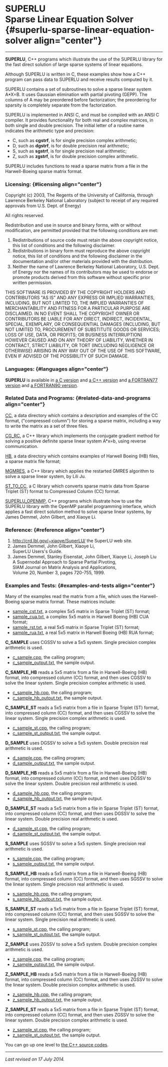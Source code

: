 SUPERLU\
Sparse Linear Equation Solver {#superlu-sparse-linear-equation-solver align="center"}
=============================

------------------------------------------------------------------------

**SUPERLU**, C++ programs which illustrate the use of the SUPERLU
library for the fast direct solution of large sparse systems of linear
equations.

Although SUPERLU is written in C, these examples show how a C++ program
can pass data to SUPERLU and receive results computed by it.

SUPERLU contains a set of subroutines to solve a sparse linear system
A\*X=B. It uses Gaussian elimination with partial pivoting (GEPP). The
columns of A may be preordered before factorization; the preordering for
sparsity is completely separate from the factorization.

SUPERLU is implemented in ANSI C, and must be compiled with an ANSI C
compiler. It provides functionality for both real and complex matrices,
in both single and double precision. The initial letter of a routine
name indicates the arithmetic type and precision:

-   C, such as **cgstrf**, is for single precision complex arithmetic;
-   D, such as **dgstrf**, is for double precision real arithmetic;
-   S, such as **sgstrf**, is for single precision real arithmetic;
-   Z, such as **zgstrf**, is for double precision complex arithmetic.

SUPERLU includes functions to read a sparse matrix from a file in the
Harwell-Boeing sparse matrix format.

### Licensing: {#licensing align="center"}

Copyright (c) 2003, The Regents of the University of California, through
Lawrence Berkeley National Laboratory (subject to receipt of any
required approvals from U.S. Dept. of Energy)

All rights reserved.

Redistribution and use in source and binary forms, with or without
modification, are permitted provided that the following conditions are
met:

1.  Redistributions of source code must retain the above copyright
    notice, this list of conditions and the following disclaimer.
2.  Redistributions in binary form must reproduce the above copyright
    notice, this list of conditions and the following disclaimer in the
    documentation and/or other materials provided with the distribution.
3.  Neither the name of Lawrence Berkeley National Laboratory, U.S.
    Dept. of Energy nor the names of its contributors may be used to
    endorse or promote products derived from this software without
    specific prior written permission.

THIS SOFTWARE IS PROVIDED BY THE COPYRIGHT HOLDERS AND CONTRIBUTORS "AS
IS" AND ANY EXPRESS OR IMPLIED WARRANTIES, INCLUDING, BUT NOT LIMITED
TO, THE IMPLIED WARRANTIES OF MERCHANTABILITY AND FITNESS FOR A
PARTICULAR PURPOSE ARE DISCLAIMED. IN NO EVENT SHALL THE COPYRIGHT OWNER
OR CONTRIBUTORS BE LIABLE FOR ANY DIRECT, INDIRECT, INCIDENTAL, SPECIAL,
EXEMPLARY, OR CONSEQUENTIAL DAMAGES (INCLUDING, BUT NOT LIMITED TO,
PROCUREMENT OF SUBSTITUTE GOODS OR SERVICES; LOSS OF USE, DATA, OR
PROFITS; OR BUSINESS INTERRUPTION) HOWEVER CAUSED AND ON ANY THEORY OF
LIABILITY, WHETHER IN CONTRACT, STRICT LIABILITY, OR TORT (INCLUDING
NEGLIGENCE OR OTHERWISE) ARISING IN ANY WAY OUT OF THE USE OF THIS
SOFTWARE, EVEN IF ADVISED OF THE POSSIBILITY OF SUCH DAMAGE.

### Languages: {#languages align="center"}

**SUPERLU** is available in [a C
version](../../c_src/superlu/superlu.md) and [a C++
version](../../master/superlu/superlu.md) and [a FORTRAN77
version](../../f77_src/superlu/superlu.md) and [a FORTRAN90
version](../../f_src/superlu/superlu.md).

### Related Data and Programs: {#related-data-and-programs align="center"}

[CC](../../data/cc/cc.md), a data directory which contains a
description and examples of the CC format, ("compressed column") for
storing a sparse matrix, including a way to write the matrix as a set of
three files.

[CG\_RC](../../master/cg_rc/cg_rc.md), a C++ library which implements
the conjugate gradient method for solving a positive definite sparse
linear system A\*x=b, using reverse communication.

[HB](../../data/hb/hb.md), a data directory which contains examples of
Harwell Boeing (HB) files, a sparse matrix file format;

[MGMRES](../../master/mgmres/mgmres.md), a C++ library which applies
the restarted GMRES algorithm to solve a sparse linear system, by Lili
Ju.

[ST\_TO\_CC](../../c_src/st_to_cc/st_to_cc.md), a C library which
converts sparse matrix data from Sparse Triplet (ST) format to
Compressed Column (CC) format.

[SUPERLU\_OPENMP](../../master/superlu_openmp/superlu_openmp.md), C++
programs which illustrate how to use the SUPERLU library with the OpenMP
parallel programming interface, which applies a fast direct solution
method to solve sparse linear systems, by James Demmel, John Gilbert,
and Xiaoye Li.

### Reference: {#reference align="center"}

1.  <http://crd.lbl.gov/~xiaoye/SuperLU/> the SuperLU web site.
2.  James Demmel, John Gilbert, Xiaoye Li,\
    SuperLU Users's Guide.
3.  James Demmel, Stanley Eisenstat, John Gilbert, Xiaoye Li, Joseph
    Liu\
    A Supernodal Approach to Sparse Partial Pivoting,\
    SIAM Journal on Matrix Analysis and Applications,\
    Volume 20, Number 3, pages 720-755, 1999.

### Examples and Tests: {#examples-and-tests align="center"}

Many of the examples read the matrix from a file, which uses the
Harwell-Boeing sparse matrix format. These matrices include:

-   [sample\_cst.txt](sample_cst.txt), a complex 5x5 matrix in Sparse
    Triplet (ST) format;
-   [sample\_cua.txt](sample_cua.txt), a complex 5x5 matrix in Harwell
    Boeing (HB) CUA format;
-   [sample\_rst.txt](sample_rst.txt), a real 5x5 matrix in Sparse
    Triplet (ST) format;
-   [sample\_rua.txt](sample_rua.txt), a real 5x5 matrix in Harwell
    Boeing (HB) RUA format;

**C\_SAMPLE** uses CGSSV to solve a 5x5 system. Single precision complex
arithmetic is used.

-   [c\_sample.cpp](c_sample.cpp), the calling program;
-   [c\_sample\_output.txt](c_sample_output.txt), the sample output.

**C\_SAMPLE\_HB** reads a 5x5 matrix from a file in Harwell-Boeing (HB)
format, into compressed column (CC) format, and then uses CGSSV to solve
the linear system. Single precision complex arithmetic is used.

-   [c\_sample\_hb.cpp](c_sample_hb.cpp), the calling program;
-   [c\_sample\_hb\_output.txt](c_sample_hb_output.txt), the sample
    output.

**C\_SAMPLE\_ST** reads a 5x5 matrix from a file in Sparse Triplet (ST)
format, into compressed column (CC) format, and then uses CGSSV to solve
the linear system. Single precision complex arithmetic is used.

-   [c\_sample\_st.cpp](c_sample_st.cpp), the calling program;
-   [c\_sample\_st\_output.txt](c_sample_st_output.txt), the sample
    output.

**D\_SAMPLE** uses DGSSV to solve a 5x5 system. Double precision real
arithmetic is used.

-   [d\_sample.cpp](d_sample.cpp), the calling program;
-   [d\_sample\_output.txt](d_sample_output.txt), the sample output.

**D\_SAMPLE\_HB** reads a 5x5 matrix from a file in Harwell-Boeing (HB)
format, into compressed column (CC) format, and then uses DGSSV to solve
the linear system. Double precision real arithmetic is used.

-   [d\_sample\_hb.cpp](d_sample_hb.cpp), the calling program;
-   [d\_sample\_hb\_output.txt](d_sample_hb_output.txt), the sample
    output.

**D\_SAMPLE\_ST** reads a 5x5 matrix from a file in Sparse Triplet (ST)
format, into compressed column (CC) format, and then uses DGSSV to solve
the linear system. Double precision real arithmetic is used.

-   [d\_sample\_st.cpp](d_sample_st.cpp), the calling program;
-   [d\_sample\_st\_output.txt](d_sample_st_output.txt), the sample
    output.

**S\_SAMPLE** uses SGSSV to solve a 5x5 system. Single precision real
arithmetic is used.

-   [s\_sample.cpp](s_sample.cpp), the calling program;
-   [s\_sample\_output.txt](s_sample_output.txt), the sample output.

**S\_SAMPLE\_HB** reads a 5x5 matrix from a file in Harwell-Boeing (HB)
format, into compressed column (CC) format, and then uses SGSSV to solve
the linear system. Single precision real arithmetic is used.

-   [s\_sample\_hb.cpp](s_sample_hb.cpp), the calling program;
-   [s\_sample\_hb\_output.txt](s_sample_hb_output.txt), the sample
    output.

**S\_SAMPLE\_ST** reads a 5x5 matrix from a file in Sparse Triplet (ST)
format, into compressed column (CC) format, and then uses SGSSV to solve
the linear system. Single precision real arithmetic is used.

-   [s\_sample\_st.cpp](s_sample_st.cpp), the calling program;
-   [s\_sample\_st\_output.txt](s_sample_st_output.txt), the sample
    output.

**Z\_SAMPLE** uses ZGSSV to solve a 5x5 system. Double precision complex
arithmetic is used.

-   [z\_sample.cpp](z_sample.cpp), the calling program;
-   [z\_sample\_output.txt](z_sample_output.txt), the sample output.

**Z\_SAMPLE\_HB** reads a 5x5 matrix from a file in Harwell-Boeing (HB)
format, into compressed column (CC) format, and then uses ZGSSV to solve
the linear system. Double precision complex arithmetic is used.

-   [z\_sample\_hb.cpp](z_sample_hb.cpp), the calling program;
-   [z\_sample\_hb\_output.txt](z_sample_hb_output.txt), the sample
    output.

**Z\_SAMPLE\_ST** reads a 5x5 matrix from a file in Sparse Triplet (ST)
format, into compressed column (CC) format, and then uses ZGSSV to solve
the linear system. Double precision complex arithmetic is used.

-   [z\_sample\_st.cpp](z_sample_st.cpp), the calling program;
-   [z\_sample\_st\_output.txt](z_sample_st_output.txt), the sample
    output.

You can go up one level to [the C++ source codes](../cpp_src.md).

------------------------------------------------------------------------

*Last revised on 17 July 2014.*
